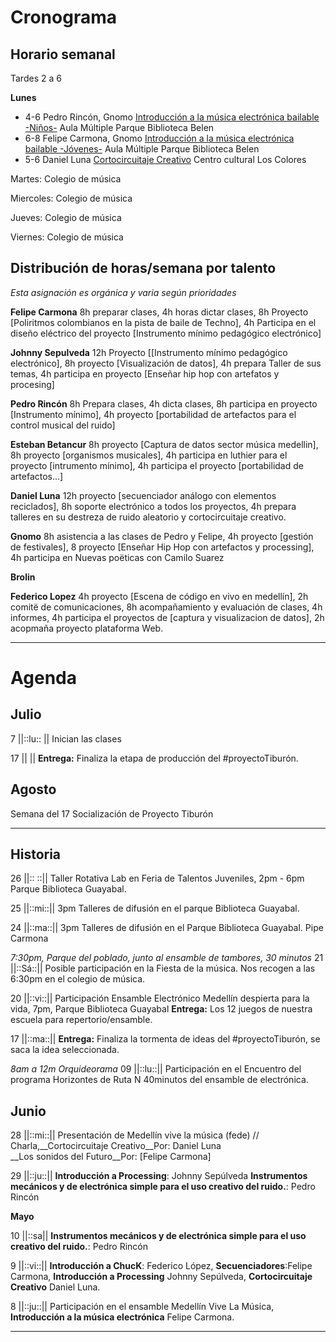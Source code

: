 # Cronograma

## Horario semanal
Tardes 2 a 6

**Lunes**
- 4-6 Pedro Rincón, Gnomo [Introducción a la música electrónica bailable -Niños-](https://github.com/electropipe/musicaElectronica) Aula Múltiple Parque Biblioteca Belen
- 6-8 Felipe Carmona, Gnomo [Introducción a la música electrónica bailable -Jóvenes-](https://github.com/electropipe/musicaElectronica) Aula Múltiple Parque Biblioteca Belen
- 5-6 Daniel Luna [Cortocircuitaje Creativo](https://github.com/DanielLuna/circuitBending) Centro cultural Los Colores

Martes: Colegio de música

Miercoles: Colegio de música

Jueves: Colegio de música

Viernes: Colegio de música

## Distribución de horas/semana por talento

*Esta asignación es orgánica y varia según prioridades*

__Felipe Carmona__ 8h preparar clases, 4h horas dictar clases, 8h Proyecto [Poliritmos colombianos en la pista de baile de Techno], 4h Participa en el diseño eléctrico del proyecto [Instrumento mínimo pedagógico electrónico]

__Johnny Sepulveda__ 12h Proyecto [[Instrumento mínimo pedagógico electrónico], 8h proyecto [Visualización de datos], 4h prepara Taller de sus temas, 4h participa en proyecto [Enseñar hip hop con artefatos y procesing]

__Pedro Rincón__ 8h Prepara clases, 4h dicta clases, 8h participa en proyecto [Instrumento mínimo], 4h proyecto [portabilidad de artefactos para el control musical del ruido]

__Esteban Betancur__ 8h proyecto [Captura de datos sector música medellin], 8h proyecto [organismos musicales], 4h participa en luthier para el proyecto [intrumento mínimo], 4h participa el proyecto [portabilidad de artefactos...]

__Daniel Luna__ 12h proyecto [secuenciador análogo con elementos reciclados], 8h soporte electrónico a todos los proyectos, 4h prepara talleres en su destreza de ruido aleatorio y cortocircuitaje creativo.

__Gnomo__ 8h asistencia a las clases de Pedro y Felipe, 4h proyecto [gestión de festivales], 8 proyecto [Enseñar Hip Hop con artefactos y processing], 4h participa en Nuevas poëticas con Camilo Suarez

__Brolin__

__Federico Lopez__ 4h proyecto [Escena de código en vivo en medellín], 2h comitë de comunicaciones, 8h acompañamiento y evaluación de clases, 4h informes, 4h participa el proyectos de [captura y visualizacion de datos], 2h acopmaña proyecto plataforma Web.

---
# Agenda 
## Julio
7 ||::lu:: || Inician las clases

17 || || __Entrega:__ Finaliza la etapa de producción del #proyectoTiburón.

## Agosto
Semana del 17 Socialización de Proyecto Tiburón

---

## Historia



26 ||:: ::|| Taller Rotativa Lab en Feria de Talentos Juveniles, 2pm - 6pm Parque Biblioteca Guayabal.

25 ||::mi::|| 3pm Talleres de difusión en el parque Biblioteca Guayabal.

24 ||::ma::|| 3pm Talleres de difusión en el Parque Biblioteca Guayabal. Pipe Carmona

*7:30pm, Parque del poblado, junto al ensamble de tambores, 30 minutos*
21 ||::Sá::|| Posible participación en la Fiesta de la música. Nos recogen a las 6:30pm en el colegio de música.

20 ||::vi::|| Participación Ensamble Electrónico Medellín despierta para la vida, 7pm, Parque Biblioteca Guayabal __Entrega:__ Los 12 juegos de nuestra escuela para repertorio/ensamble.

17 ||::ma::|| __Entrega:__ Finaliza la tormenta de ideas del #proyectoTiburón, se saca la idea seleccionada.

*8am a 12m Orquideorama*
09 ||::lu::|| Participación en el Encuentro del programa Horizontes de Ruta N 40minutos del ensamble de electrónica.
## Junio




28 ||::mi::|| Presentación de Medellín vive la música (fede) // Charla,__Cortocircuitaje Creativo__Por: Daniel Luna<br>__Los sonidos del Futuro__Por: [Felipe Carmona]

29 ||::ju::|| __Introducción a Processing__: Johnny Sepúlveda __Instrumentos mecánicos y de electrónica simple para el uso creativo del ruido.__: Pedro Rincón<br>

__Mayo__

10 ||::sa|| __Instrumentos mecánicos y de electrónica simple para el uso creativo del ruido.__: Pedro Rincón<br>

9 ||::vi::|| __Introducción a ChucK__: Federico López, __Secuenciadores__:Felipe Carmona, __Introducción a Processing__ Johnny Sepúlveda, __Cortocircuitaje Creativo__ Daniel Luna.

8 ||::ju::|| Participación en el ensamble Medellín Vive La Música, __Introducción a la música electrónica__ Felipe Carmona.


----




